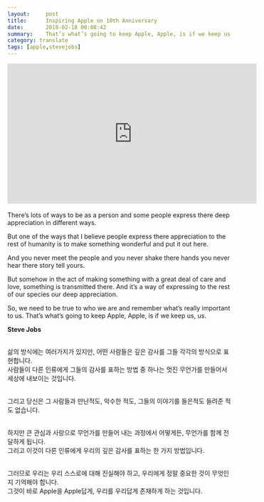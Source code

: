 ```yaml
---
layout:     post
title:      Inspiring Apple on 10th Anniversary
date:       2018-02-18 00:08:42
summary:    That’s what’s going to keep Apple, Apple, is if we keep us, us. 
category: translate
tags: [apple,stevejobs]
---
```

<center><div class="video-container"><iframe width="560" height="315" src="https://www.youtube.com/embed/oVm0R-fGJrA?rel=0&amp;showinfo=0" frameborder="0" allow="autoplay; encrypted-media" allowfullscreen></iframe></div></center>
<br />
There’s lots of ways to be as a person and some people express there deep appreciation in different ways.

But one of the ways that I believe people express there appreciation to the rest of humanity 
is to make something wonderful and put it out here.

And you never meet the people and you never shake there hands you never hear there story tell yours.

But somehow in the act of making something with a great deal of care and love, something is transmitted there. 
And it’s a way of expressing to the rest of our species our deep appreciation. 

So, we need to be true to who we are and remember what’s really important to us. 
That’s what’s going to keep Apple, Apple, is if we keep us, us. 

<b>Steve Jobs</b>

<br />
삶의 방식에는 여러가지가 있지만, 어떤 사람들은 깊은 감사를 그들 각각의 방식으로 표현합니다.<br />
사람들이 다른 인류에게 그들의 감사를 표하는 방법 중 하나는 멋진 무언가를 만들어서 세상에 내보이는 것입니다.<br /><br />

그리고 당신은 그 사람들과 만난적도, 악수한 적도, 그들의 이야기를 들은적도 들려준 적도 없습니다.<br /><br />

하지만 큰 관심과 사랑으로 무언가를 만들어 내는 과정에서 어떻게든, 무언가를 함께 전달하게 됩니다.<br />
그리고 이것이 다른 인류에게 우리의 깊은 감사를 표하는 한 가지 방법입니다.<br /><br />

그러므로 우리는 우리 스스로에 대해 진실해야 하고, 우리에게 정말 중요한 것이 무엇인지 기억해야 합니다.<br />
그것이 바로 Apple을 Apple답게, 우리를 우리답게 존재하게 하는 것입니다.<br /><br />
